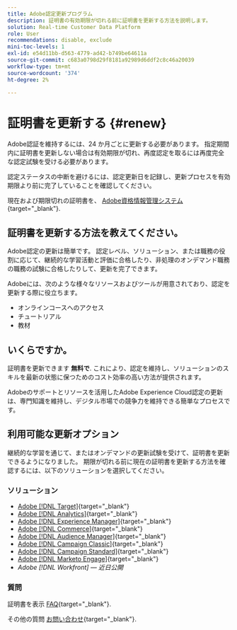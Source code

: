 ```yaml
---
title: Adobe認定更新プログラム
description: 証明書の有効期限が切れる前に証明書を更新する方法を説明します。
solution: Real-time Customer Data Platform
role: User
recommendations: disable, exclude
mini-toc-levels: 1
exl-id: e54d11bb-d563-4779-ad42-b749be64611a
source-git-commit: c683a0798d29f8181a92989d6ddf2c8c46a20039
workflow-type: tm+mt
source-wordcount: '374'
ht-degree: 2%

---
```


# 証明書を更新する {#renew}

Adobe認証を維持するには、24 か月ごとに更新する必要があります。 指定期間内に証明書を更新しない場合は有効期限が切れ、再度認定を取るには再度完全な認定試験を受ける必要があります。

認定ステータスの中断を避けるには、認定更新日を記録し、更新プロセスを有効期限より前に完了していることを確認してください。

現在および期限切れの証明書を、 [Adobe資格情報管理システム](https://www.certmetrics.com/adobe/candidate/cert_summary.aspx){target="_blank"}.

## 証明書を更新する方法を教えてください。

Adobe認定の更新は簡単です。 認定レベル、ソリューション、または職務の役割に応じて、継続的な学習活動と評価に合格したり、非処理のオンデマンド職務の職務の試験に合格したりして、更新を完了できます。

Adobeには、次のような様々なリソースおよびツールが用意されており、認定を更新する際に役立ちます。

* オンラインコースへのアクセス
* チュートリアル
* 教材

## いくらですか。

証明書を更新できます **無料で**. これにより、認定を維持し、ソリューションのスキルを最新の状態に保つためのコスト効率の高い方法が提供されます。

Adobeのサポートとリソースを活用したAdobe Experience Cloud認定の更新は、専門知識を維持し、デジタル市場での競争力を維持できる簡単なプロセスです。

## 利用可能な更新オプション

継続的な学習を通じて、またはオンデマンドの更新試験を受けて、証明書を更新できるようになりました。 期限が切れる前に現在の証明書を更新する方法を確認するには、以下のソリューションを選択してください。

### ソリューション

* [Adobe [!DNL Target]](https://experienceleague.adobe.com/docs/certification/certification/technical-certifications/at/at-renew.html?lang=en){target="_blank"}
* [Adobe [!DNL Analytics]](https://experienceleague.adobe.com/docs/certification/certification/technical-certifications/aa/aa-renew.html?lang=en){target="_blank"}
* [Adobe [!DNL Experience Manager]](https://experienceleague.adobe.com/docs/certification/certification/technical-certifications/aem/aem-renew.html?lang=en){target="_blank"}
* [Adobe [!DNL Commerce]](https://experienceleague.adobe.com/docs/certification/certification/technical-certifications/ac/ac-renew.html?lang=en){target="_blank"}
* [Adobe [!DNL Audience Manager]](https://experienceleague.adobe.com/docs/certification/certification/technical-certifications/aam/aam-renew.html?lang=en){target="_blank"}
* [Adobe [!DNL Campaign Classic]](https://experienceleague.adobe.com/docs/certification/certification/technical-certifications/acc/acc-renew.html?lang=en){target="_blank"}
* [Adobe [!DNL Campaign Standard]](https://experienceleague.adobe.com/docs/certification/certification/technical-certifications/acs/acs-renew.html?lang=en){target="_blank"}
* [Adobe [!DNL Marketo Engage]](https://experienceleague.adobe.com/docs/certification/certification/technical-certifications/ame/ame-renew.html?lang=en){target="_blank"}
* _Adobe [!DNL Workfront]  — 近日公開_

### 質問

証明書を表示 [FAQ](https://experienceleague.adobe.com/docs/certification/certification/faq.html?lang=en){target="_blank"}.

その他の質問 [お問い合わせ](mailto:certif@adobe.com){target="_blank"}.
